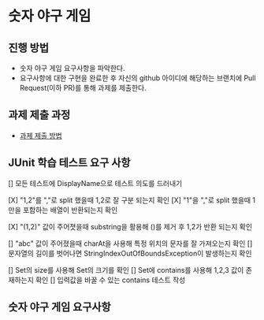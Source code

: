 # 숫자 야구 게임
## 진행 방법
* 숫자 야구 게임 요구사항을 파악한다.
* 요구사항에 대한 구현을 완료한 후 자신의 github 아이디에 해당하는 브랜치에 Pull Request(이하 PR)를 통해 과제를 제출한다.

## 과제 제출 과정
* [과제 제출 방법](https://github.com/next-step/nextstep-docs/tree/master/precourse)

## JUnit 학습 테스트 요구 사항
[] 모든 테스트에 DisplayName으로 테스트 의도를 드러내기

[X] "1,2"를 ","로 split 했을때 1,2로 잘 구분 되는지 확인
[X] "1"을 ","로 split 했을때 1만을 포함하는 배열이 반환되는지 확인

[X] "(1,2)" 값이 주어졋을때 substring을 활용해 ()를 제거 후 1,2가 반환 되는지 확인

[] "abc" 값이 주어졌을때 charAt을 사용해 특정 위치의 문자를 잘 가져오는지 확인
[] 문자열의 길이를 벗어나면 StringIndexOutOfBoundsException이 발생하는지 확인

[] Set의 size를 사용해 Set의 크기를 확인
[] Set에 contains를 사용해 1,2,3 값이 존재하는지 확인
[] 입력값을 바꿀 수 있는 contains 테스트 작성

## 숫자 야구 게임 요구사항

